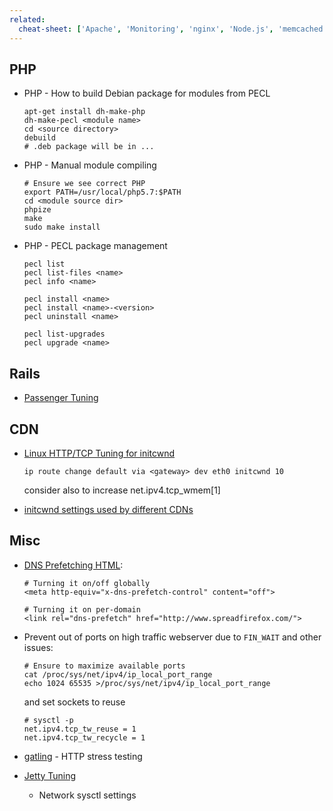 ```yaml
---
related:
  cheat-sheet: ['Apache', 'Monitoring', 'nginx', 'Node.js', 'memcached']
---
```


## PHP

-   PHP - How to build Debian package for modules from PECL

        apt-get install dh-make-php
        dh-make-pecl <module name>
        cd <source directory>
        debuild
        # .deb package will be in ...

-   PHP - Manual module compiling

        # Ensure we see correct PHP
        export PATH=/usr/local/php5.7:$PATH
        cd <module source dir>
        phpize
        make
        sudo make install

-   PHP - PECL package management

        pecl list
        pecl list-files <name>
        pecl info <name>

        pecl install <name>
        pecl install <name>-<version>
        pecl uninstall <name>

        pecl list-upgrades
        pecl upgrade <name>

## Rails

-   [Passenger Tuning](http://blog.scoutapp.com/articles/2009/12/08/production-rails-tuning-with-passenger-passengermaxprocesses)

## CDN

-   [Linux HTTP/TCP Tuning for initcwnd](http://www.cdnplanet.com/blog/tune-tcp-initcwnd-for-optimum-performance/)

        ip route change default via <gateway> dev eth0 initcwnd 10

    consider also to increase net.ipv4.tcp\_wmem[1]

-   [initcwnd settings used by different CDNs](http://www.cdnplanet.com/blog/initcwnd-settings-major-cdn-providers/)

## Misc

-   [DNS Prefetching HTML](https://developer.mozilla.org/en-US/docs/Controlling_DNS_prefetching):

        # Turning it on/off globally
        <meta http-equiv="x-dns-prefetch-control" content="off">

        # Turning it on per-domain
        <link rel="dns-prefetch" href="http://www.spreadfirefox.com/">

-   Prevent out of ports on high traffic webserver due to `FIN_WAIT` and
    other issues:

        # Ensure to maximize available ports
        cat /proc/sys/net/ipv4/ip_local_port_range
        echo 1024 65535 >/proc/sys/net/ipv4/ip_local_port_range

    and set sockets to reuse

        # sysctl -p
        net.ipv4.tcp_tw_reuse = 1
        net.ipv4.tcp_tw_recycle = 1

-   [gatling](https://github.com/gilt/gatling) - HTTP stress testing
-   [Jetty Tuning](https://wiki.eclipse.org/Jetty/Howto/High_Load#TCP_Buffer_Sizes)
    - Network sysctl settings
